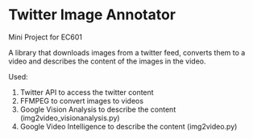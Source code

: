 # Twitter Image Annotator
Mini Project for EC601

A library that downloads images from a twitter feed, converts them to a video and describes the content of the images in the video.

Used:
1. Twitter API to access the twitter content
2. FFMPEG to convert images to videos
3. Google Vision Analysis to describe the content (img2video_visionanalysis.py)
4. Google Video Intelligence to describe the content (img2video.py)

